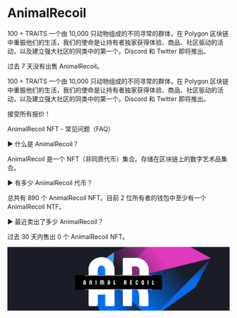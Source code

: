 # AnimalRecoil

100 + TRAITS
一个由 10,000 只动物组成的不同寻常的群体，在 Polygon 区块链中重振他们的生活，我们的使命是让持有者独家获得体验、商品、社区驱动的活动，以及建立强大社区的同类中的第一个。Discord 和 Twitter 即将推出。

过去 7 天没有出售 AnimalRecoil。

100 + TRAITS
一个由 10,000 只动物组成的不同寻常的群体，在 Polygon 区块链中重振他们的生活，我们的使命是让持有者独家获得体验、商品、社区驱动的活动，以及建立强大社区的同类中的第一个。Discord 和 Twitter 即将推出。

接受所有报价！

AnimalRecoil NFT - 常见问题（FAQ）

▶ 什么是 AnimalRecoil？

AnimalRecoil 是一个 NFT（非同质代币）集合。存储在区块链上的数字艺术品集合。

▶ 有多少 AnimalRecoil 代币？

总共有 890 个 AnimalRecoil NFT。目前 2 位所有者的钱包中至少有一个 AnimalRecoil NTF。

▶ 最近卖出了多少 AnimalRecoil？

过去 30 天内售出 0 个 AnimalRecoil NFT。

![unnamed](unnamed.png)
